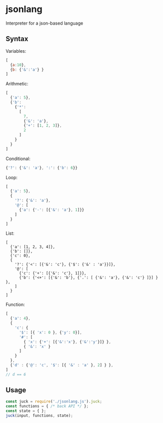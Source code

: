 # jsonlang
Interpreter for a json-based language

## Syntax

Variables:
```javascript
[
  {a:10}, 
  {b: {'&':'a'} }
]
```

Arithmetic:
```javascript
[
  {'a': 5}, 
  {'b':
    {'*': 
      [
        7, 
        {'&': 'a'}, 
        {'+': [1, 2, 3]}, 
        2
      ]
    }
  }
]
```

Conditional:
```javascript
{'?': {'&': 'a'}, ':': {'b': 6}}
```

Loop:
```javascript
[
  {'a': 5},
  {
    '?': {'&': 'a'}, 
    '@': [
      {'a': {'-': [{'&': 'a'}, 1]}}
    ]
  }
]
```

List:
```
[
  {'a': [1, 2, 3, 4]},
  {'b': []},
  {'c': 0},
  {
    '?': {'<': [{'&': 'c'}, {'$': {'&' : 'a'}}]},
    '@': [
      {'c': {'+': [{'&': 'c'}, 1]}},
      {'b': {'<+': [{'&': 'b'}, {'.': [ {'&': 'a'}, {'&': 'c'} ]}] } },
    ]
  }
]
```

Function:
```javascript
[
  {'a': 4},
  {
    'c': {
      '$': [{ 'x': 0 }, {'y': 0}],
      '#': [
        { 'x': {'+': [{'&':'x'}, {'&':'y'}]} },
        { '&': 'x' }
      ]
    }  
  },
  {'d' : {'@': 'c', '$': [{ '&' : 'a' }, 2] } },
]
// d == 6
```

## Usage

```javascript
const juck = require('./jsonlang.js').juck;
const functions = { /* back API */ };
const state = { };
juck(input, functions, state);
```
